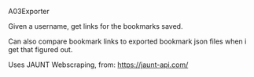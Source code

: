 A03Exporter

Given a username, get links for the bookmarks saved.

Can also compare bookmark links to exported bookmark json files when i get that figured out. 

Uses JAUNT Webscraping, from: https://jaunt-api.com/
